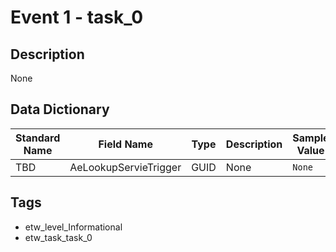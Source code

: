 # Event 1 - task_0

## Description
None

## Data Dictionary
|Standard Name|Field Name|Type|Description|Sample Value|
|---|---|---|---|---|
|TBD|AeLookupServieTrigger|GUID|None|`None`|

## Tags
* etw_level_Informational
* etw_task_task_0
